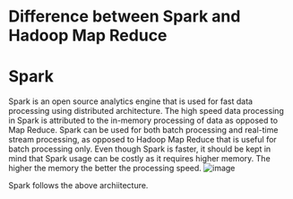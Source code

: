 # Difference between Spark and Hadoop Map Reduce
# Spark
Spark is an open source analytics engine that is used for fast data processing using distributed architecture.
The high speed data processing in Spark is attributed to the in-memory processing of data as opposed to Map Reduce.
Spark can be used for both batch processing and real-time stream processing, as opposed to Hadoop Map Reduce that is useful for batch processing only.
Even though Spark is faster, it should be kept in mind that Spark usage can be costly as it requires higher memory. The higher the memory the better the processing speed.
![image](https://github.com/natsu1628/practice/assets/10547154/e9a1e93a-ba3c-4428-bebc-38a5cdeb902f)

Spark follows the above archiitecture.
